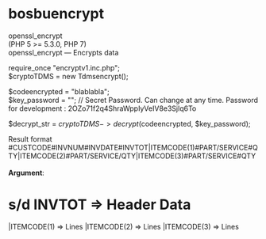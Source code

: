 <html>
<body>
  
# bosbuencrypt<br>
openssl_encrypt<br>
(PHP 5 >= 5.3.0, PHP 7)<br>
openssl_encrypt — Encrypts data<br>


require_once "encryptv1.inc.php";<br>
$cryptoTDMS = new Tdmsencrypt();<br>

$codeencrypted = "blablabla";<br>
$key_password = ""; // Secret Password. Can change at any time. Password for development : 2OZo71f2q4ShraWppIyVeIV8e3Sjlq6To<br>


$decrypt_str = $cryptoTDMS->decrypt($codeencrypted, $key_password);<br>

Result format<br>
#CUSTCODE#INVNUM#INVDATE#INVTOT|ITEMCODE(1)#PART/SERVICE#QTY|ITEMCODE(2)#PART/SERVICE/QTY|ITEMCODE(3)#PART/SERVICE#QTY
<br><br>
<b>Argument</b>: 
# s/d INVTOT => Header Data
|ITEMCODE(1) => Lines
|ITEMCODE(2) => Lines
|ITEMCODE(3) => Lines


</html>

